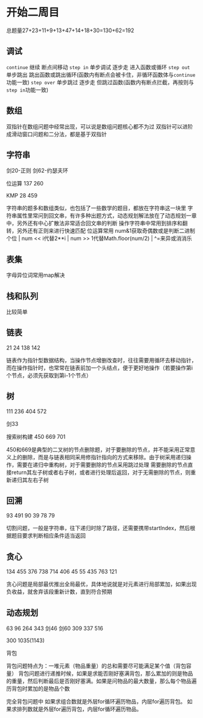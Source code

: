 # 开始二周目

总题量27+23+11+9+13+47+14+18+30=130+62=192

## 调试

`continue` 继续 断点间移动
`step in` 单步调试 逐步走 进入函数或循环
`step out` 单步跳出  跳出函数或跳出循环(函数内有断点会被卡住，非循环函数体与`continue`功能一致)
`step over` 单步跳过 逐步走 但跳过函数(函数内有断点拦截，再按则与`step in`功能一致)

## 数组

双指针在数组问题中经常出现，可以说是数组问题核心都不为过
双指针可以进阶成滑动窗口问题和二分法，都是基于双指针

## 字符串

剑20-正则
剑62-约瑟夫环

位运算
137
260

KMP
28
459

字符串的题多和数组类似，也包括了一些数学的题目，都放在字符串这一块里
字符串属性里常问到回文串，有许多种出题方式，动态规划解法放在了动态规划一章中，另外还有中心扩散法非常适合回文串的判断
操作字符串中常用到排序和翻转，另外还有正则来进行快速匹配
位运算常用 num&1获取奇偶数或是判断二进制个位 | num << i代替2**i | num >> 1代替Math.floor(num/2) | ^=来异或消消乐

## 表集

字母异位词常用map解决

## 栈和队列

比较简单

## 链表

21
24
138
142

链表作为指针型数据结构，当操作节点增删改查时，往往需要用循环去移动指针，而在操作指针时，也常常在链表前加一个头结点，便于更好地操作（若要操作第i个节点，必须先获取到第i-1个节点）

## 树

111
236
404
572

剑33

搜索树构建
450
669
701

450和669是典型的二叉树的节点删除题，对于要删除的节点，并不能采用正常意义上的删除，而是与链表相同采用修指针指向的方式来移除。由于树采用递归操作，需要在递归中重构树，对于需要删除的节点采用跳过处理
需要删除的节点直接return其左子树或者右子树，或者进行处理后返回，对于无需删除的节点，则重新递归其左右子树

## 回溯

93
491
90
39
78
79

切割问题，一般是字符串，往下递归时除了路径，还需要携带startIndex，然后根据题目要求判断相应条件适当返回

## 贪心

134
455
376
738
714
406
45
55
435
763
121

贪心问题是局部最优推出全局最优，具体地说就是对元素进行局部累加，如果出现负收益，就舍弃该段重新计数，直到符合预期

## 动态规划

63
96
264
343
剑46
剑60
309
337
516

300
1035(1143)

背包

背包问题特点为：一堆元素（物品重量）的总和需要尽可能满足某个值（背包容量）
背包问题进行递推时候，如果是求能否刚好塞满背包，那么累加的则是物品的重量，然后判断最后是否刚好塞满。如果是问物品的最大数量，那么每个物品遍历背包时累加的是物品个数

完全背包问题中
如果求组合数就是外层for循环遍历物品，内层for遍历背包。
如果求排列数就是外层for遍历背包，内层for循环遍历物品。